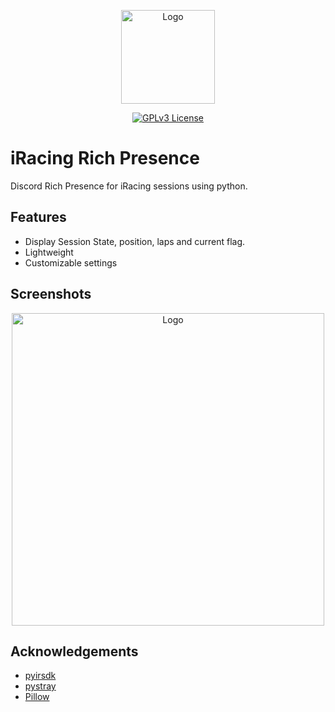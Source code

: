<p align="center">
  <img src="https://github.com/OutdatedDev/iRacingRPC/blob/11d070f6009c6d816ee22cc5be5dcb2390210a3f/assets/logo.png" width="150" alt="Logo">
</p>
<p align="center">
  <a href="https://opensource.org/licenses/GPL-3.0">
    <img src="https://img.shields.io/badge/License-GPL%20v3-yellow.svg" alt="GPLv3 License">
  </a>
</p>


# iRacing Rich Presence

Discord Rich Presence for iRacing sessions using python.


## Features

- Display Session State, position, laps and current flag.
- Lightweight
- Customizable settings


## Screenshots

<p align="center">
  <img src="https://github.com/OutdatedDev/iRacingRPC/blob/main/assets/RPCExample.png" width="500" alt="Logo">
</p>

## Acknowledgements

 - [pyirsdk](https://github.com/kutu/pyirsdk)
  - [pystray](https://github.com/moses-palmer/pystray)
 - [Pillow](https://github.com/python-pillow/Pillow)



